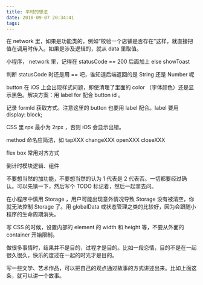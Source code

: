 ```yaml
---
title: 平时的想法
date: 2018-09-07 20:34:41
tags:
---
```


在 network 里，如果是功能类的，例如“校验一个店铺是否存在”这样，就直接把值在调用时传入。如果是涉及逻辑的，就从 data 里取值。

小程序， network 里，记得在 statusCode == 200 后面加上 else showToast

判断 statusCode 时还是用 == 吧，谁知道后端返回的是 String 还是 Number 呢

button 在 iOS 上会出现样式问题，即使清理了里面的 color （字体颜色）还是显示黑色。解决方案：用 label for 配合 button id 。

记录 formId 获取方式。注意这里的 button 也要用 label 配合。label 要用 display: block;

CSS 里 rpx 最小为 2rpx ，否则 iOS 会显示出错。

method 命名应简洁，如 tapXXX changeXXX openXXX closeXXX

flex box 常用对齐方式

倒计时模块逻辑、组件

不要想当然的加功能，不要想当然的认为 1 代表是 2 代表否。一切都要经过确认。可以先猜一下，然后写个 TODO 标记着，然后一起拿去问。

在小程序中慎用 Storage ，用户可能出现意外情况导致 Storage 没有被清空，你就无法控制 Storage 了。用 globalData 或状态管理之类的比较好，因为会跟随小程序的生命周期消失。

写 CSS 的时候，设置内部的 element 的 width 和 height 等，不要从外面的 container 开始限制。

做很多事情时，结果并不是目的，过程才是目的。比如一段恋情，目的不是在一起很久很久，快乐的度过在一起的时光才是目的。

写一些文学、艺术作品，可以把自己的观点通过故事的方式讲述出来。比如上面这条，就可以讲一个故事。
